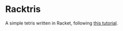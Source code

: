 # Racktris

A simple tetris written in Racket, following [this tutorial](https://alex-hhh.github.io/2020/03/a-game-of-tetris.html?utm_source=all&utm_medium=RSS).
